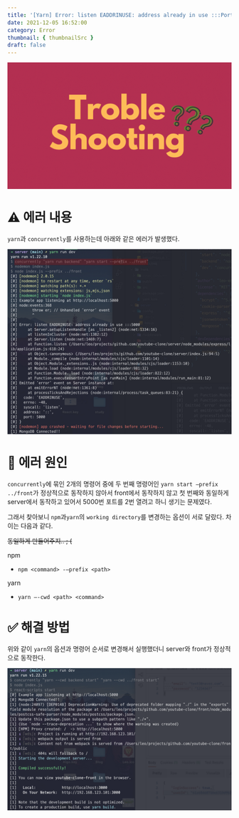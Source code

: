 ```yaml
---
title: '[Yarn] Error: listen EADDRINUSE: address already in use :::Port'
date: 2021-12-05 16:52:00
category: Error
thumbnail: { thumbnailSrc }
draft: false
---
```


![](./images/thumbNail.gif)

# ⚠️ 에러 내용

`yarn`과 `concurrently`를 사용하는데 아래와 같은 에러가 발생했다.

![그림1. address already in use :::5000 에러](./images/yarn-concurrently-01.png)

# 📌 에러 원인

`concurrently`에 묶인 2개의 명령어 중에 두 번째 명령어인 `yarn start —prefix ../front`가 정상적으로 동작하지 않아서 front에서 동작하지 않고 첫 번째와 동일하게 server에서 동작하고 있어서 5000번 포트를 2번 열려고 하니 생기는 문제였다.

그래서 찾아보니 `npm`과`yarn`의 `working directory`를 변경하는 옵션이 서로 달랐다. 차이는 다음과 같다.

~~동일하게 만들어주지.. ; (~~

npm

- `npm <command> -—prefix <path>`

yarn

- `yarn —-cwd <path> <command>`

# ✅ 해결 방법

위와 같이 `yarn`의 옵션과 명령어 순서로 변경해서 실행했더니 server와 front가 정상적으로 동작한다.

![그림2. address already in use :::5000 해결](./images/yarn-concurrently-02.png)

<br/>
